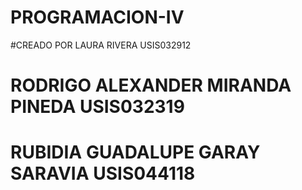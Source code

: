 # PROGRAMACION-IV
#CREADO POR LAURA RIVERA USIS032912
# RODRIGO ALEXANDER MIRANDA PINEDA USIS032319
# RUBIDIA GUADALUPE GARAY SARAVIA USIS044118

